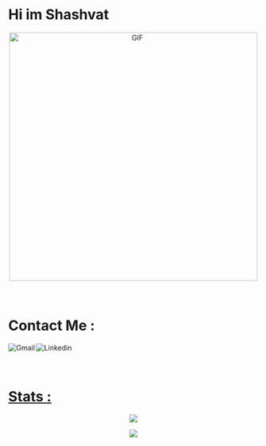 # Hi im Shashvat 

<div align="center">
<img hight="100" width="500" alt="GIF" align="center" src="https://i.pinimg.com/originals/e4/26/70/e426702edf874b181aced1e2fa5c6cde.gif">
</div>

</br>
</br>



# Contact Me :

<a href="mailto:shashvat1965@gmail.com">
 <img align="left" alt="Gmail"  src="https://img.shields.io/badge/Gmail-D14836?style=for-the-badge&logo=gmail&logoColor=white" />
</a>
<a href="https://www.linkedin.com/in/shashvatsingh/">
  <img align="left" alt="Linkedin" src="https://img.shields.io/badge/LinkedIn-0077B5?style=for-the-badge&logo=linkedin&logoColor=white" />
</br>
</br>
</br>
 </p>
 
# Stats :





<p align="center" >  
  <a href="https://github.com/shashvat1965"> 
<img  src="https://github-readme-stats.vercel.app/api?username=shashvat1965&&show_icons=true&theme=radical"/>
  </a>
  </p>
  
<p align="center">
  <img src="https://github-readme-stats.vercel.app/api/top-langs/?username=shashvat1965&layout=compact&theme=radical" />
</p>
